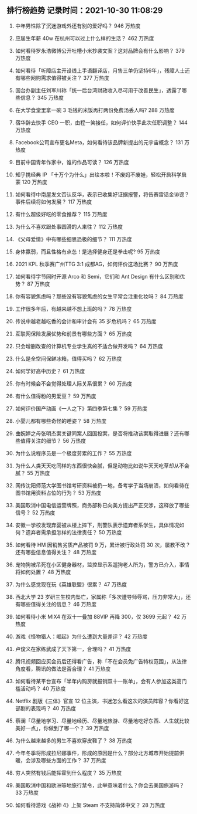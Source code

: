 
## 排行榜趋势 记录时间：2021-10-30 11:08:29
  
  1. 中年男性除了沉迷游戏外还有别的爱好吗？ 946 万热度
    
  2. 应届生年薪 40w 在杭州可以过上什么样的生活？ 462 万热度
    
  3. 如何看待罗永浩微博公开吐槽小米抄袭文案？这对品牌会有什么影响？ 379 万热度
    
  4. 如何看待「听障店主开设线上手语翻译店，月售三单仍坚持6年」，残障人士还有哪些网购需求值得被关注？ 377 万热度
    
  5. 国台办副主任刘军川称「统一后台湾财政收入尽可用于改善民生」，透露了哪些信息？ 345 万热度
    
  6. 在大学食堂里拿一碗 3 毛钱的米饭再打两份免费汤丢人吗? 288 万热度
    
  7. 宿华辞去快手 CEO 一职，由程一笑接任，如何评价快手此次任职调整？ 144 万热度
    
  8. Facebook公司宣布更名Meta，如何看待该品牌新提出的元宇宙概念？ 131 万热度
    
  9. 目前中国青年作家中，谁的作品可读？ 126 万热度
    
  10. 知乎携经典 IP 「十万个为什么」出绘本啦！不废妈不废娃，轻松开启科学启蒙 120 万热度
    
  11. 如何看待中南屋发文否认反华，表示已收集好证据报警，将告赛雷话金诽谤？事件后续将如何发展？ 117 万热度
    
  12. 有什么超级好吃的零食推荐？ 115 万热度
    
  13. 为什么不喜欢跟处事圆滑的人来往？ 112 万热度
    
  14. 《父母爱情》中有哪些细思恐极的细节？ 111 万热度
    
  15. 身体羸弱，而且性格有点怂！是选择健身还是拳击呢? 95 万热度
    
  16. 2021 KPL 秋季赛广州TTG 3:1 成都AG，如何评价这场比赛？ 90 万热度
    
  17. 如何看待字节同时开源 Arco 和 Semi，它们和 Ant Design 有什么区别和优势？ 87 万热度
    
  18. 你有容貌焦虑吗？那些没有容貌焦虑的女生平常会注重化妆吗？ 84 万热度
    
  19. 工作很多年后，有越来越不想上班的吗？ 78 万热度
    
  20. 传说中越老越吃香的会计和审计会有 35 岁危机吗？ 65 万热度
    
  21. 互联网保险发展优势和前景有哪些方面？ 65 万热度
    
  22. 只会增删改查的计算机专业学生真的不适合做开发吗？ 64 万热度
    
  23. 什么是全空间保鲜冰箱，值得买吗？ 62 万热度
    
  24. 如何学好高中历史？ 61 万热度
    
  25. 你有时候会不会觉得处理人际关系很累？ 60 万热度
    
  26. 有什么值得粉的男爱豆？ 59 万热度
    
  27. 如何评价国产动画《一人之下》第四季第七集？ 59 万热度
    
  28. 小婴儿都有哪些奇怪的睡姿？ 58 万热度
    
  29. 曲婉婷之母张明杰案关键同案人回国投案，是否将推动该案取得进展？还有哪些值得关注的细节？ 56 万热度
    
  30. 为什么说程序员是一个极度劳累的工作？ 55 万热度
    
  31. 为什么人类天天吃同样的东西很快会腻，但是动物比如说牛天天吃草却从不会腻？ 55 万热度
    
  32. 网传沈阳师范大学图书馆考研资料被扔一地，备考学子当场崩溃，如何看待在图书馆用资料占位的行为？ 53 万热度
    
  33. 美国取消中国电信运营牌照，商务部称已向美方提出严正交涉，这释放了哪些信号？ 52 万热度
    
  34. 安徽一学校发现弃婴被从楼上摔下，刑警队表示遗弃者系学生，具体情况如何？遗弃者需承担怎样的法律责任？ 50 万热度
    
  35. 如何看待 HM 因销售劣质产品被罚 9 万，累计被行政处罚 30 次，屡教不改？还有哪些信息值得关注？ 48 万热度
    
  36. 宠物狗被吊死在小区健身器材，监控显示系遛狗老人所为，警方已介入，事情将如何处置？ 48 万热度
    
  37. 为什么感觉现在玩《英雄联盟》很累？ 47 万热度
    
  38. 西北大学 23 岁研三生校内坠亡，家属称「多次遭导师辱骂，压力非常大」，还有哪些值得关注的信息？ 46 万热度
    
  39. 如何看待小米 MIX4 在双十一叠加 88VIP 再降 300，仅 3699 元起？ 42 万热度
    
  40. 游戏《怪物猎人：崛起》为什么遭到大量差评？ 42 万热度
    
  41. 卢俊义在家练武成了天下第一，合理吗？ 41 万热度
    
  42. 腾讯视频回应买会员后还得看广告，称「不在会员免广告特权范围」，从法律角度看，腾讯的做法是否合理？ 41 万热度
    
  43. 如何看待某平台宣布「半年内购房就报销双十一账单」，会有人参加这类高门槛活动吗？ 40 万热度
    
  44. Netflix 剧版《三体》官宣 12 位主演，书迷怎么看这次的演员阵容？你看好这部剧的表现吗？ 40 万热度
    
  45. 蔡澜「尽量地学习、尽量地经历、尽量地旅游、尽量地吃好东西、人生就比较美好一点」，你做到了哪一个？ 39 万热度
    
  46. 为什么越来越多的男生不喜欢穿皮鞋了？ 38 万热度
    
  47. 今年冬季将形成拉尼娜事件，形成的原因是什么？部分北方城市开始提前供暖，会涉及哪些方面的工作？ 37 万热度
    
  48. 穷人突然有钱后能挥霍到什么程度？ 35 万热度
    
  49. 美国取消中国和欧洲等地旅行禁令，此举意味着什么？你会去美国旅游吗？ 33 万热度
    
  50. 如何看待游戏《战神 4》上架 Steam 不支持简体中文？ 28 万热度
    